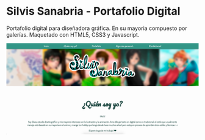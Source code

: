# Silvis Sanabria - Portafolio Digital
Portafolio digital para diseñadora gráfica. En su mayoria compuesto por galerías. Maquetado con HTML5, CSS3 y Javascript. 

![SilvisSanabria](https://raw.githubusercontent.com/FelipeSanabria/SilvisSanabria/master/silvis.png)
